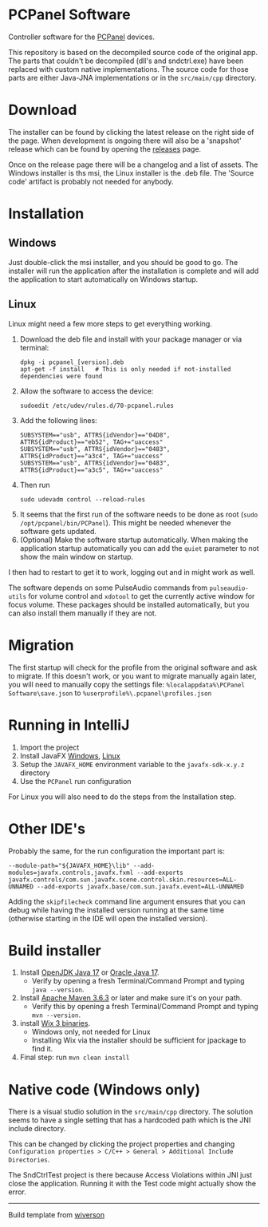# PCPanel Software

Controller software for the [PCPanel](https://getpcpanel.com) devices.

This repository is based on the decompiled source code of the original app. The parts that couldn't be decompiled (dll's and sndctrl.exe)
have been replaced with custom native implementations. The source code for those parts are either Java-JNA implementations or in the
`src/main/cpp` directory.

# Download

The installer can be found by clicking the latest release on the right side of the page. When development is ongoing there will
also be a 'snapshot' release which can be found by opening the [releases](https://github.com/nvdweem/PCPanel/releases) page.

Once on the release page there will be a changelog and a list of assets. The Windows installer is ths msi, the Linux installer is the .deb file.
The 'Source code' artifact is probably not needed for anybody.

# Installation

## Windows

Just double-click the msi installer, and you should be good to go. The installer will run the application after the installation
is complete and will add the application to start automatically on Windows startup.

## Linux

Linux might need a few more steps to get everything working.

1. Download the deb file and install with your package manager or via terminal:
   ```shell
   dpkg -i pcpanel_[version].deb
   apt-get -f install   # This is only needed if not-installed dependencies were found
   ```
2. Allow the software to access the device:
   ```shell
   sudoedit /etc/udev/rules.d/70-pcpanel.rules
   ```
3. Add the following lines:
   ```properties
   SUBSYSTEM=="usb", ATTRS{idVendor}=="04D8", ATTRS{idProduct}=="eb52", TAG+="uaccess"
   SUBSYSTEM=="usb", ATTRS{idVendor}=="0483", ATTRS{idProduct}=="a3c4", TAG+="uaccess"
   SUBSYSTEM=="usb", ATTRS{idVendor}=="0483", ATTRS{idProduct}=="a3c5", TAG+="uaccess"
   ```
4. Then run
   ```shell
   sudo udevadm control --reload-rules
   ```
5. It seems that the first run of the software needs to be done as root (`sudo /opt/pcpanel/bin/PCPanel`). This might be needed whenever the software gets updated.
6. (Optional) Make the software startup automatically. When making the application startup automatically you can add the `quiet` parameter to not show the main window on startup.

I then had to restart to get it to work, logging out and in might work as well.

The software depends on some PulseAudio commands from `pulseaudio-utils` for volume control
and `xdotool` to get the currently active window for focus volume. These packages should be
installed automatically, but you can also install them manually if they are not.

# Migration

The first startup will check for the profile from the original software and ask to migrate. If this doesn't work, or you want to migrate manually again later, you will need to
manually copy the settings file:
`%localappdata%\PCPanel Software\save.json`
to
`%userprofile%\.pcpanel\profiles.json`

# Running in IntelliJ

1. Import the project
1. Install JavaFX [Windows](https://download2.gluonhq.com/openjfx/18.0.2/openjfx-18.0.2_windows-x64_bin-sdk.zip), [Linux](https://download2.gluonhq.com/openjfx/18.0.2/openjfx-18.0.2_linux-x64_bin-sdk.zip)
1. Setup the `JAVAFX_HOME` environment variable to the `javafx-sdk-x.y.z` directory
1. Use the `PCPanel` run configuration

For Linux you will also need to do the steps from the Installation step.

# Other IDE's

Probably the same, for the run configuration the important part is:

`--module-path="${JAVAFX_HOME}\lib" --add-modules=javafx.controls,javafx.fxml --add-exports javafx.controls/com.sun.javafx.scene.control.skin.resources=ALL-UNNAMED --add-exports javafx.base/com.sun.javafx.event=ALL-UNNAMED`

Adding the `skipfilecheck` command line argument ensures that you can debug while having the installed version running at the same time
(otherwise starting in the IDE will open the installed version).

# Build installer

1. Install [OpenJDK Java 17](https://adoptium.net/?variant=openjdk17) or
   [Oracle Java 17](https://www.oracle.com/java/technologies/javase-downloads.html).
    - Verify by opening a fresh Terminal/Command Prompt and typing `java --version`.
2. Install [Apache Maven 3.6.3](http://maven.apache.org/install.html) or later and make sure it's on your path.
    - Verify this by opening a fresh Terminal/Command Prompt and typing `mvn --version`.
3. install [Wix 3 binaries](https://github.com/wixtoolset/wix3/releases/).
    - Windows only, not needed for Linux
    - Installing Wix via the installer should be sufficient for jpackage to find it.
5. Final step: run `mvn clean install`

# Native code (Windows only)

There is a visual studio solution in the `src/main/cpp` directory. The solution seems to have a single setting that has a hardcoded path
which is the JNI include directory.

This can be changed by clicking the project properties and changing `Configuration properties > C/C++ > General > Additional Include Directories`.

The SndCtrlTest project is there because Access Violations within JNI just close the application.
Running it with the Test code might actually show the error.

---
Build template from [wiverson](https://github.com/wiverson/maven-jpackage-template)
